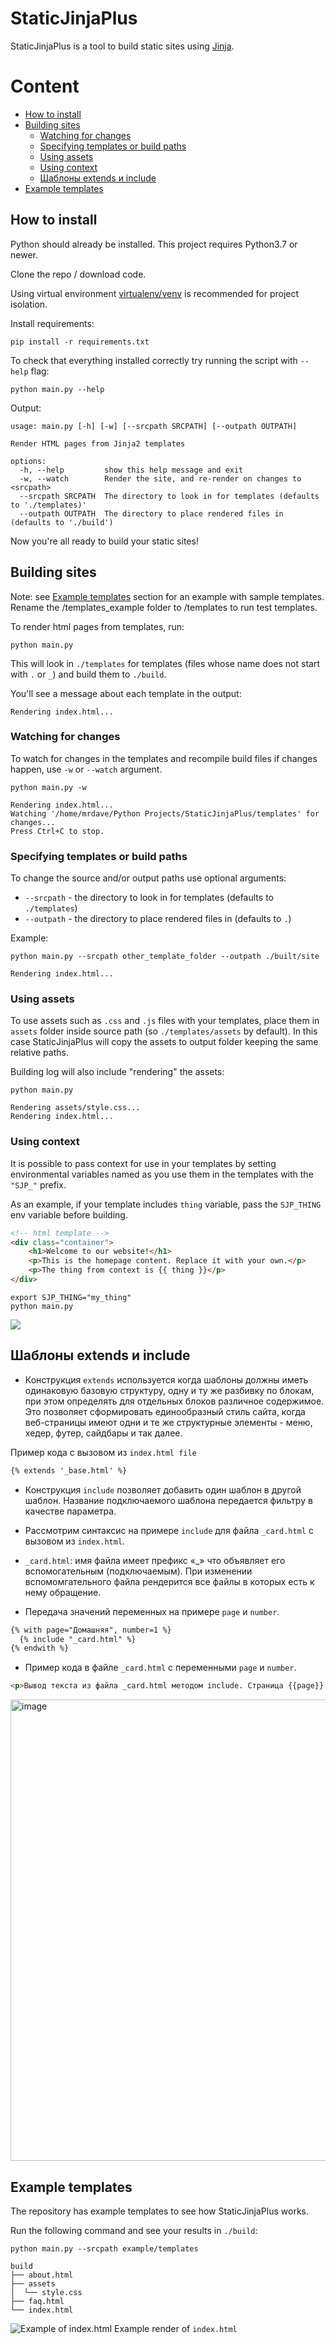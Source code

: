 # StaticJinjaPlus

StaticJinjaPlus is a tool to build static sites using [Jinja](https://jinja.palletsprojects.com/).

# Content

- [How to install](#How-to-install)
- [Building sites](#Building-sites)
  - [Watching for changes](#Watching-for-changes)
  - [Specifying templates or build paths](#Specifying-templates-or-build-paths)
  - [Using assets](#Using-assets)
  - [Using context](#Using-context)
  - [Шаблоны extends и include](#Шаблоны-extends-и-include)
- [Example templates](#Example-templates)

## How to install

Python should already be installed. This project requires Python3.7 or newer.

Clone the repo / download code.

Using virtual environment [virtualenv/venv](https://docs.python.org/3/library/venv.html) is recommended for project isolation.

Install requirements:
```commandline
pip install -r requirements.txt
```

To check that everything installed correctly try running the script with `--help` flag:
```commandline
python main.py --help
```
Output:
```
usage: main.py [-h] [-w] [--srcpath SRCPATH] [--outpath OUTPATH]

Render HTML pages from Jinja2 templates

options:
  -h, --help         show this help message and exit
  -w, --watch        Render the site, and re-render on changes to <srcpath>
  --srcpath SRCPATH  The directory to look in for templates (defaults to './templates)'
  --outpath OUTPATH  The directory to place rendered files in (defaults to './build')
```
Now you're all ready to build your static sites!


## Building sites

Note: see [Example templates](#example-templates) section for an example with sample templates. Rename the /templates_example folder to /templates to run test templates.

To render html pages from templates, run:
```commandline
python main.py
```
This will look in `./templates` for templates (files whose name does not start with `.` or `_`) and build them to `./build`.

You'll see a message about each template in the output:
```
Rendering index.html...
```

### Watching for changes
To watch for changes in the templates and recompile build files if changes happen, use `-w` or `--watch` argument.
```commandline
python main.py -w

Rendering index.html...
Watching '/home/mrdave/Python Projects/StaticJinjaPlus/templates' for changes...
Press Ctrl+C to stop.
```

### Specifying templates or build paths

To change the source and/or output paths use optional arguments:  
- `--srcpath` - the directory to look in for templates (defaults to `./templates`)  
- `--outpath` - the directory to place rendered files in (defaults to `.`)

Example:
```commandline
python main.py --srcpath other_template_folder --outpath ./built/site

Rendering index.html...
```

### Using assets

To use assets such as `.css` and `.js` files with your templates, place them in `assets` folder inside source path (so `./templates/assets` by default).
In this case StaticJinjaPlus will copy the assets to output folder keeping the same relative paths.

Building log will also include "rendering" the assets:

```commandline
python main.py

Rendering assets/style.css...
Rendering index.html...
```

### Using context
It is possible to pass context for use in your templates by setting environmental variables named as you use them in the templates with the `"SJP_"` prefix.

As an example, if your template includes `thing` variable, pass the `SJP_THING` env variable before building.

```html
<!-- html template -->
<div class="container">
    <h1>Welcome to our website!</h1>
    <p>This is the homepage content. Replace it with your own.</p>
    <p>The thing from context is {{ thing }}</p>
</div>
```
```shell
export SJP_THING="my_thing"
python main.py
```
![](https://imgur.com/TEf3yJ6.png)


## Шаблоны extends и include

- Конструкция `extends` используется когда шаблоны должны иметь одинаковую базовую структуру, одну и ту же разбивку по блокам, при этом определять для отдельных блоков различное содержимое. Это позволяет сформировать единообразный стиль сайта, когда веб-страницы имеют одни и те же структурные элементы - меню, хедер, футер, сайдбары и так далее.

Пример кода c вызовом из  `index.html file`

```html
{% extends '_base.html' %}
```

- Конструкция `include` позволяет добавить один шаблон в другой шаблон. Название подключаемого шаблона передается фильтру в качестве параметра.


- Рассмотрим синтаксис на примере `include` для файла `_card.html`  c вызовом из `index.html`.

- `_card.html`:  имя файла имеет префикс «_» что объявляет его вспомогательным (подключаемым). При изменении вспомомгательного файла рендерится все файлы в которых есть к нему обращение.

- Передача значений переменных на примере `page` и  `number`.

```html
{% with page="Домашняя", number=1 %}
  {% include "_card.html" %}
{% endwith %}
```

- Пример кода в файле `_card.html` с переменными `page` и `number`.
  
```html
<p>Вывод текста из файла _card.html методом include. Страница {{page}} Номер {{number}} </p>
```

<img width="738" alt="image" src="https://github.com/SGKespace/StaticJinjaPlus/assets/55636018/6fbce118-e5ae-46b8-b5e5-7ab4df323562">


## Example templates
The repository has example templates to see how StaticJinjaPlus works.

Run the following command and see your results in `./build`:
```commandline
python main.py --srcpath example/templates
```
```shell
build
├── about.html
├── assets
│  └── style.css
├── faq.html
└── index.html

```
![Example of index.html](https://imgur.com/Onr3aVM.jpg)
Example render of `index.html`

